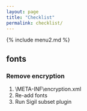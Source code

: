 ```yaml
---
layout: page
title: "Checklist"
permalink: checklist/
---
```


{% include menu2.md %}

## fonts
### Remove encryption
1. \META-INF\encryption.xml
2. Re-add fonts
3. Run Sigil subset plugin

